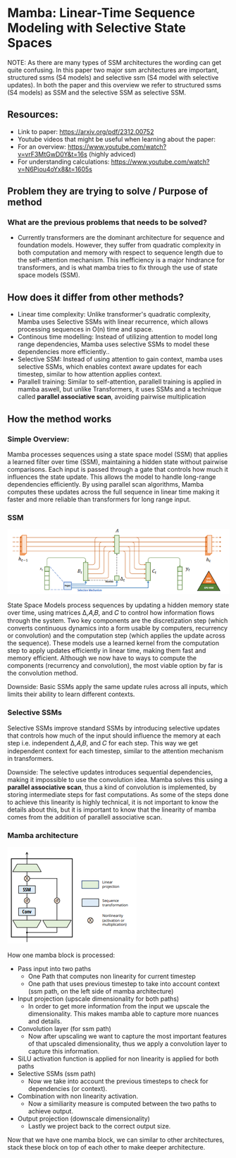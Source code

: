# Mamba: Linear-Time Sequence Modeling with Selective State Spaces

NOTE: As there are many types of SSM architectures the wording can get quite confusing. In this paper two major ssm architectures are important, structured ssms (S4 models) and selective ssm (S4 model with selective updates). In both the paper and this overview we refer to structured ssms (S4 models) as SSM and the selective SSM as selective SSM.

## Resources:

- Link to paper: https://arxiv.org/pdf/2312.00752
- Youtube videos that might be useful when learning about the paper: 
- For an overview: https://www.youtube.com/watch?v=vrF3MtGwD0Y&t=16s (highly adviced)
- For understanding calculations: https://www.youtube.com/watch?v=N6Piou4oYx8&t=1605s


## Problem they are trying to solve / Purpose of method

### What are the previous problems that needs to be solved?

- Currently transformers are the dominant architecture for sequence and foundation models. However, they suffer from quadratic complexity in both computation and memory with respect to sequence length due to the self-attention mechanism. This inefficiency is a major hindrance for transformers, and is what mamba tries to fix through the use of state space models (SSM).

## How does it differ from other methods?

- Linear time complexity: Unlike transformer's quadratic complexity, Mamba uses Selective SSMs with linear recurrence, which allows processing sequences in O(n) time and space.
- Continous time modelling: Instead of utilizing attention to model long range dependencies, Mamba uses selective SSMs to model these dependencies more efficiently..
- Selective SSM: Instead of using attention to gain context, mamba uses selective SSMs, which enables context aware updates for each timestep, similar to how attention applies context.
- Parallell training: Similar to self-attention, parallell training is applied in mamba aswell, but unlike Transformers, it uses SSMs and a technique called **parallel associative scan**, avoiding pairwise multiplication

## How the method works

### Simple Overview:
Mamba processes sequences using a state space model (SSM) that applies a learned filter over time (SSM), maintaining a hidden state without pairwise comparisons. Each input is passed through a gate that controls how much it influences the state update. This allows the model to handle long-range dependencies efficiently. By using parallel scan algorithms, Mamba computes these updates across the full sequence in linear time making it faster and more reliable than transformers for long range input.

### SSM

![Structured State Space Models](./figures/State_Space_models.png)

State Space Models process sequences by updating a hidden memory state over time, using matrices Δ,𝐴,𝐵, and 𝐶 to control how information flows through the system. Two key components are the discretization step (which converts continuous dynamics into a form usable by computers, recurrency or convolution) and the computation step (which applies the update across the sequence). These models use a learned kernel from the computation step to apply updates efficiently in linear time, making them fast and memory efficient. Although we now have to ways to compute the components (recurrency and convolution), the most viable option by far is the convolution method.

Downside:
Basic SSMs apply the same update rules across all inputs, which limits their ability to learn different contexts.

### Selective SSMs
Selective SSMs improve standard SSMs by introducing selective updates that controls how much of the input should influence the memory at each step i.e. independent Δ,𝐴,𝐵, and 𝐶 for each step. This way we get independent context for each timestep, similar to the attention mechanism in transformers.

Downside:
The selective updates introduces sequential dependencies, making it impossible to use the convolution idea. Mamba solves this using a **parallel associative scan**, thus a kind of convolution is implemented, by storing intermediate steps for fast computations. As some of the steps done to achieve this linearity is highly technical, it is not important to know the details about this, but it is important to know that the linearity of mamba comes from the addition of parallell associative scan.

### Mamba architecture

![Mamba Architecture](./figures/Mamba_architecture.png)

How one mamba block is processed:
- Pass input into two paths 
    - One Path that computes non linearity for current timestep
    - One path that uses previous timestep to take into account context (ssm path, on the left side of mamba architecture)
- Input projection (upscale dimensionality for both paths) 
    - In order to get more information from the input we upscale the dimensionality. This makes mamba able to capture more nuances and details.
- Convolution layer (for ssm path)
    - Now after upscaling we want to capture the most important features of that upscaled dimensionality, thus we apply a convolution layer to capture this information.     
- SiLU activation function is applied for non linearity is applied for both paths
- Selective SSMs (ssm path)
    - Now we take into account the previous timesteps to check for dependencies (or context).
- Combination with non linearity activation.
    - Now a similiarity measure is computed between the two paths to achieve output.
- Output projection (downscale dimensionality)
    - Lastly we project back to the correct output size.

Now that we have one mamba block, we can similar to other architectures, stack these block on top of each other to make deeper architecture. 
